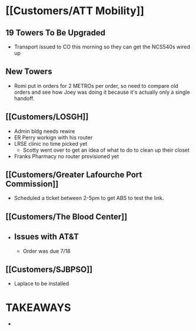 # [[Customers/ATT Mobility]]
## 19 Towers To Be Upgraded
- Transport issued to CO this morning so they can get the NCS540s wired up

## New Towers
- Romi put in orders for 2 METROs per order, so need to compare old orders and see how Joey was doing it because it's actually only a single handoff.

## [[Customers/LOSGH]]
- Admin bldg needs rewire
- ER Perry workign with his router
- LRSE clinic no time picked yet
	- Scotty went over to get an idea of what to do to clean up their closet
- Franks Pharmacy no router provisioned yet

## [[Customers/Greater Lafourche Port Commission]]
- Scheduled a ticket between 2-5pm to get ABS to test the link.

## [[Customers/The Blood Center]]
- Issues with AT&T
	-  
	- Order was due 7/18

## [[Customers/SJBPSO]]
- Laplace to be installed

# TAKEAWAYS
- 




